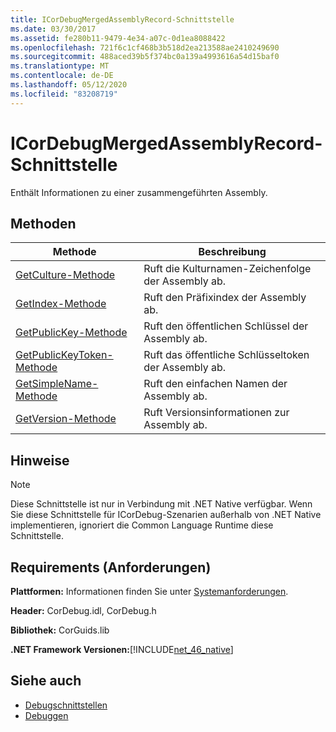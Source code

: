 ```yaml
---
title: ICorDebugMergedAssemblyRecord-Schnittstelle
ms.date: 03/30/2017
ms.assetid: fe280b11-9479-4e34-a07c-0d1ea8088422
ms.openlocfilehash: 721f6c1cf468b3b518d2ea213588ae2410249690
ms.sourcegitcommit: 488aced39b5f374bc0a139a4993616a54d15baf0
ms.translationtype: MT
ms.contentlocale: de-DE
ms.lasthandoff: 05/12/2020
ms.locfileid: "83208719"
---
```

# <a name="icordebugmergedassemblyrecord-interface"></a>ICorDebugMergedAssemblyRecord-Schnittstelle
Enthält Informationen zu einer zusammengeführten Assembly.  
  
## <a name="methods"></a>Methoden  
  
|Methode|Beschreibung|  
|------------|-----------------|  
|[GetCulture-Methode](icordebugmergedassemblyrecord-getculture-method.md)|Ruft die Kulturnamen-Zeichenfolge der Assembly ab.|  
|[GetIndex-Methode](icordebugmergedassemblyrecord-getindex-method.md)|Ruft den Präfixindex der Assembly ab.|  
|[GetPublicKey-Methode](icordebugmergedassemblyrecord-getpublickey-method.md)|Ruft den öffentlichen Schlüssel der Assembly ab.|  
|[GetPublicKeyToken-Methode](icordebugmergedassemblyrecord-getpublickeytoken-method.md)|Ruft das öffentliche Schlüsseltoken der Assembly ab.|  
|[GetSimpleName-Methode](icordebugmergedassemblyrecord-getsimplename-method.md)|Ruft den einfachen Namen der Assembly ab.|  
|[GetVersion-Methode](icordebugmergedassemblyrecord-getversion-method.md)|Ruft Versionsinformationen zur Assembly ab.|  
  
## <a name="remarks"></a>Hinweise  
  
> [!NOTE]
> Diese Schnittstelle ist nur in Verbindung mit .NET Native verfügbar. Wenn Sie diese Schnittstelle für ICorDebug-Szenarien außerhalb von .NET Native implementieren, ignoriert die Common Language Runtime diese Schnittstelle.  
  
## <a name="requirements"></a>Requirements (Anforderungen)  
 **Plattformen:** Informationen finden Sie unter [Systemanforderungen](../../get-started/system-requirements.md).  
  
 **Header:** CorDebug.idl, CorDebug.h  
  
 **Bibliothek:** CorGuids.lib  
  
 **.NET Framework Versionen:**[!INCLUDE[net_46_native](../../../../includes/net-46-native-md.md)]  
  
## <a name="see-also"></a>Siehe auch

- [Debugschnittstellen](debugging-interfaces.md)
- [Debuggen](index.md)
